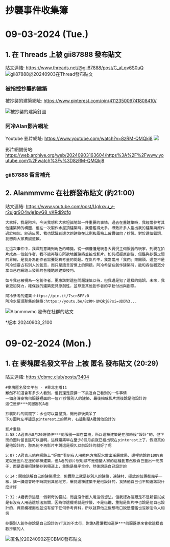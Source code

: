 # 抄襲事件收集簿


# 09-03-2024 (Tue.)


## 1. 在 Threads 上被 gii87888 發布貼文

貼文連結: https://www.threads.net/@gii87888/post/C_aLqv6S0uQ
![gii87888於20240903在Thread發布貼文](https://raw.githubusercontent.com/FireBurn8787/Minecraft-Alan-Collections/main/imgs/09-03-2024_Thread_gii87888_C_aLqv6S0uQ.png)

### 被指控抄襲的建築

被抄襲的建築網址: https://www.pinterest.com/pin/411235009741808410/

![被抄襲的建築釘圖](https://raw.githubusercontent.com/FireBurn8787/Minecraft-Alan-Collections/main/imgs/09-03-2024_Pinterest_Jottape033_411235009741808410.png)

### 阿冷Alan影片網址

Youtube 影片網址: https://www.youtube.com/watch?v=8zRM-QMQkj8
<a href="https://www.youtube.com/watch?v=8zRM-QMQkj8">
    <img src="https://raw.githubusercontent.com/FireBurn8787/Minecraft-Alan-Collections/main/imgs/08-31-2024_Youtube_Alanmmvmc_8zRM-QMQkj8_Thumbnail.jpg"/>
</a>

影片網備份站: https://web.archive.org/web/20240903163604/https%3A%2F%2Fwww.youtube.com%2Fwatch%3Fv%3D8zRM-QMQkj8

### gii87888 留言補充




## 2. Alanmmvmc 在社群發布貼文 (約21:00)

貼文連結: https://www.youtube.com/post/Ugkxvu_y-r2ujgr9O4wje1pvG8_vKRdj9dfg

```
大家好，我是阿冷。今天我想和大家坦誠地談一件重要的事情。過去在蓋建築時，我經常參考其他建築師的構圖，但在一次製作水屋頂建築時，我借鑑得太多，導致許多人指出我的建築與原作過於相似。經過反思，我也認識到這次的建築在比例和風格上確實偏向了抄襲。對於這個錯誤，我想向大家真誠道歉。

在這次事件中，我深刻意識到角色的轉變。從一個僅僅是玩各大實況主伺服器的玩家，到現在拍片成為一個創作者，我不能再隨心所欲地蓋建築並拍成影片。如何把握原創性、借鑑與抄襲之間的界線，是我身為創作者需要認真考量的問題。在影片中，我常常用「我們」來開頭，這並不是阿冷想要占有別人的創意，而只是語言習慣上的問題。阿冷希望在創作建築時，能和各位觀眾分享自己在網路上發現的各種酷炫建築技巧。

如今我已被視為一名創作者，更應該對這些問題謹慎以待，但我還是犯了這樣的錯誤。未來，我會更加努力，確保我的建築更具原創性，並尊重其他創作者的辛勤付出與創意。

阿冷參考的建築:https://pin.it/7scn5FFz0
阿冷水屋頂那集的建築:https://youtu.be/8zRM-QMQkj8?si=UDDh3...
```

![Alanmmvmc 發佈在社群的貼文](https://raw.githubusercontent.com/FireBurn8787/Minecraft-Alan-Collections/main/imgs/09-03-2024_Youtube_Alanmmvmc_community_Ugkxvu_y-r2ujgr9O4wje1pvG8_vKRdj9dfg_9PM_v1.png)

*版本 20240903_2100


# 09-02-2024 (Mon.)


## 1. 在 麥塊匿名發文平台 上被 匿名 發布貼文 (20:29)

貼文連結: https://cbmc.club/posts/3404

```
#麥塊匿名發文平台 - #靠北主播11
雖然不知道會有多少人看到，但我還是要講一下最近自己看到的一件事情
一個台灣麥塊伺服器裡面的一位YT抄襲別人的建築，最後拍成影片然後說是他設計的
這位是伊***伺服器的A君

抄襲影片的關鍵字：水也可以當屋頂，開光影後美呆了
下方圖片左半邊是pinterest上的照片，右邊則是A君說他設計的

影片重點
3:58：A君表示8月20幾號伊***伺服器一直在當機，所以這棟建築是在那時候"設計"的，但下面的圖片留言區可以證明，這棟建築早在至少8個月前就已經出現在pinterest上了，假設真的是他設計的，那為何不再影片中說這是很久以前設計的就好了呢

5:07：A君表示他在網路上"好像"看到有人用藍色方塊配水做出漸層效果，這裡他說的100%肯定就是圖片左邊的那棟建築，但A君的影片很明顯不是借鑒人家的這種創意然後自己蓋出一間房子，而是直接把建築抄到頻道上，重點是幾乎全抄，然後說是自己設計的

6:14：開始講解自己的建築理念，但實際上就是抄別人的建築，連建材、擺放的位置都幾乎一樣，講一講還會時不時跳到其他地方，畢竟這棟建築不是他設計的，我猜他自己也不知道該說什麼才好

7:32：A君表示這是一個新奇的嘗試，而且沒什麼人用這個想法，但我認為這跟是不是新嘗試或是有沒有人用過這想法無關，因為你這擺明就是抄襲，不是借鑑，重點是影片中也說是他自己設計的，資訊欄裡面也並沒有留下任何參考資料，所以就算他之後想改口說是借鑑也沒辦法令人相信

抄襲別人創作卻說是自己設計的YT真的不太行，謝謝A君讓我知道伊***伺服器原來會收這樣喜歡抄襲的人
```

![匿名於20240902在CBMC發布貼文](https://raw.githubusercontent.com/FireBurn8787/Minecraft-Alan-Collections/main/imgs/09-02-2024_CBMC_3404.png)
